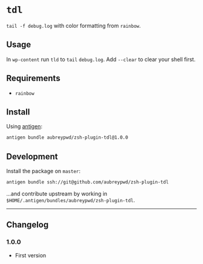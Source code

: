 # `tdl`

`tail -f debug.log` with color formatting from `rainbow`.

## Usage

In `wp-content` run `tld` to `tail` `debug.log`. 
Add `--clear` to clear your shell first.

## Requirements

- `rainbow`

## Install

Using [antigen](https://github.com/zsh-users/antigen):

```bash
antigen bundle aubreypwd/zsh-plugin-tdl@1.0.0
```

## Development

Install the package on `master`:

```bash
antigen bundle ssh://git@github.com/aubreypwd/zsh-plugin-tdl
```

...and contribute upstream by working in `$HOME/.antigen/bundles/aubreypwd/zsh-plugin-tdl`.

---

## Changelog

### 1.0.0

- First version

